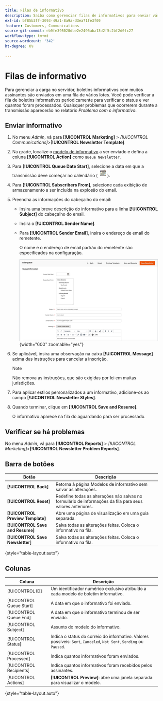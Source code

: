 ```yaml
---
title: Filas de informativo
description: Saiba como gerenciar filas de informativos para enviar vários lotes de informativos.
exl-id: bf85b3ff-3093-49a1-8a9a-d3ea71fe3f09
feature: Customers, Communications
source-git-commit: eb0fe395020dbe2e2496aba13d2f5c2bf2d0fc27
workflow-type: tm+mt
source-wordcount: '342'
ht-degree: 0%

---
```


# Filas de informativo

Para gerenciar a carga no servidor, boletins informativos com muitos assinantes são enviados em uma fila de vários lotes. Você pode verificar a fila de boletins informativos periodicamente para verificar o status e ver quantos foram processados. Quaisquer problemas que ocorrerem durante a transmissão aparecerão no relatório _Problema com o informativo_.

## Enviar informativo

1. No menu _Admin_, vá para **[!UICONTROL Marketing]** > _[!UICONTROL Communications]_>**[!UICONTROL Newsletter Template]**.

1. Na grade, localize o [modelo de informativo](newsletter-template.md) a ser enviado e defina a coluna **[!UICONTROL Action]** como `Queue Newsletter`.

1. Para **[!UICONTROL Queue Date Start]**, selecione a data em que a transmissão deve começar no calendário (![Ícone de calendário](../assets/icon-calendar.png)).

1. Para **[!UICONTROL Subscribers From]**, selecione cada exibição de armazenamento a ser incluída na explosão do email.

1. Preencha as informações do cabeçalho do email:

   - Insira uma breve descrição do informativo para a linha **[!UICONTROL Subject]** do cabeçalho do email.

   - Insira o **[!UICONTROL Sender Name]**.

   - Para **[!UICONTROL Sender Email]**, insira o endereço de email do remetente.

     O nome e o endereço de email padrão do remetente são especificados na configuração.

     ![Informações da fila de informativos](./assets/newsletter-queue-information1.png){width="600" zoomable="yes"}

1. Se aplicável, insira uma observação na caixa **[!UICONTROL Message]** acima das instruções para cancelar a inscrição.

   >[!NOTE]
   >
   >Não remova as instruções, que são exigidas por lei em muitas jurisdições.

1. Para aplicar estilos personalizados a um informativo, adicione-os ao campo **[!UICONTROL Newsletter Styles]**.

1. Quando terminar, clique em **[!UICONTROL Save and Resume]**.

   O informativo aparece na fila do aguardando para ser processado.

## Verificar se há problemas

No menu _Admin_, vá para **[!UICONTROL Reports]** > _[!UICONTROL Marketing]_>**[!UICONTROL Newsletter Problem Reports]**.

## Barra de botões

| Botão | Descrição |
|--- |--- |
| **[!UICONTROL Back]** | Retorna à página Modelos de informativo sem salvar as alterações. |
| **[!UICONTROL Reset]** | Redefine todas as alterações não salvas no formulário de informações da fila para seus valores anteriores. |
| **[!UICONTROL Preview Template]** | Abre uma página de visualização em uma guia separada. |
| **[!UICONTROL Save and Resume]** | Salva todas as alterações feitas. Coloca o informativo na fila. |
| **[!UICONTROL Save Newsletter]** | Salva todas as alterações feitas. Coloca o informativo na fila. |

{style="table-layout:auto"}

## Colunas

| Coluna | Descrição |
|--- |--- |
| [!UICONTROL ID] | Um identificador numérico exclusivo atribuído a cada modelo de boletim informativo. |
| [!UICONTROL Queue Start] | A data em que o informativo foi enviado. |
| [!UICONTROL Queue End] | A data em que o informativo terminou de ser enviado. |
| [!UICONTROL Subject] | Assunto do modelo do informativo. |
| [!UICONTROL Status] | Indica o status do correio do informativo. Valores possíveis: `Sent`, `Canceled`, `Not Sent`, `Sending` ou `Paused`. |
| [!UICONTROL Processed] | Indica quantos informativos foram enviados. |
| [!UICONTROL Recipients] | Indica quantos informativos foram recebidos pelos assinantes. |
| [!UICONTROL Actions] | **[!UICONTROL Preview]**: abre uma janela separada para visualizar o modelo. |

{style="table-layout:auto"}
